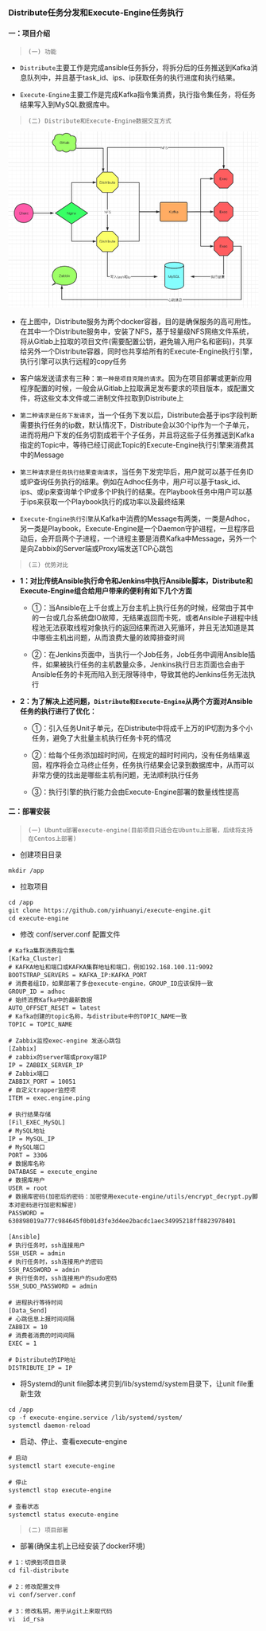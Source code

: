 ### Distribute任务分发和Execute-Engine任务执行


#### 一：项目介绍

> `(一) 功能`

- `Distribute`主要工作是完成ansible任务拆分，将拆分后的任务推送到Kafka消息队列中，并且基于task_id、ips、ip获取任务的执行进度和执行结果。

- `Execute-Engine`主要工作是完成Kafka指令集消费，执行指令集任务，将任务结果写入到MySQL数据库中。


> `(二) Distribute和Execute-Engine数据交互方式`

![Alt text](./distribute_exec.png)

- 在上图中，Distribute服务为两个docker容器，目的是确保服务的高可用性。在其中一个Distribute服务中，安装了NFS，基于轻量级NFS网络文件系统，将从Gitlab上拉取的项目文件(需要配置公钥，避免输入用户名和密码)，共享给另外一个Distribute容器，同时也共享给所有的Execute-Engine执行引擎，执行引擎可以执行远程的copy任务

- 客户端发送请求有三种：`第一种是项目克隆的请求`。因为在项目部署或更新应用程序配置的时候，一般会从Gitlab上拉取满足发布要求的项目版本，或配置文件，将这些文本文件或二进制文件拉取到Distribute上

- `第二种请求是任务下发请求`，当一个任务下发以后，Distribute会基于ips字段判断需要执行任务的ip数，默认情况下，Distribute会以30个ip作为一个子单元，进而将用户下发的任务切割成若干个子任务，并且将这些子任务推送到Kafka指定的Topic中，等待已经订阅此Topic的Execute-Engine执行引擎来消费其中的Message

- `第三种请求是任务执行结果查询请求`，当任务下发完毕后，用户就可以基于任务ID或IP查询任务执行的结果。例如在Adhoc任务中，用户可以基于task_id、ips、或ip来查询单个IP或多个IP执行的结果。在Playbook任务中用户可以基于ips来获取一个Playbook执行的成功率以及最终结果

- `Execute-Engine执行引擎`从Kafka中消费的Message有两类，一类是Adhoc，另一类是Playbook，Execute-Engine是一个Daemon守护进程，一旦程序启动后，会开启两个子进程，一个进程主要是消费Kafka中Message，另外一个是向Zabbix的Server端或Proxy端发送TCP心跳包

> `(三) 优势对比`

- **1：对比传统Ansible执行命令和Jenkins中执行Ansible脚本，Distribute和Execute-Engine组合给用户带来的便利有如下几个方面**

	- ①：当Ansible在上千台或上万台主机上执行任务的时候，经常由于其中的一台或几台系统盘IO故障，无结果返回而卡死，或者Ansible子进程中线程池无法获取线程对象执行的返回结果而进入死循环，并且无法知道是其中哪些主机出问题，从而浪费大量的故障排查时间

	- ②：在Jenkins页面中，当执行一个Job任务，Job任务中调用Ansible插件，如果被执行任务的主机数量众多，Jenkins执行日志页面也会由于Ansible任务的卡死而陷入到无限等待中，导致其他的Jenkins任务无法执行


- **2：为了解决上述问题，`Distribute和Execute-Engine`从两个方面对Ansible任务的执行进行了优化：**

	- ①：引入任务Unit子单元，在Distribute中将成千上万的IP切割为多个小任务，避免了大批量主机执行任务卡死的情况

	- ②：给每个任务添加超时时间，在规定的超时时间内，没有任务结果返回，程序将会立马终止任务，任务执行结果会记录到数据库中，从而可以非常方便的找出是哪些主机有问题，无法顺利执行任务

	- ③：执行引擎的执行能力会由Execute-Engine部署的数量线性提高


#### 二：部署安装

> `(一) Ubuntu部署execute-engine(目前项目只适合在Ubuntu上部署，后续将支持在Centos上部署)`

- 创建项目目录

```
mkdir /app
```

- 拉取项目

```
cd /app
git clone https://github.com/yinhuanyi/execute-engine.git
cd execute-engine
```

- 修改 conf/server.conf 配置文件

```
# Kafka集群消费指令集
[Kafka_Cluster]
# KAFKA地址和端口或KAFKA集群地址和端口，例如192.168.100.11:9092
BOOTSTRAP_SERVERS = KAFKA_IP:KAFKA_PORT
# 消费者组ID，如果部署了多台execute-engine，GROUP_ID应该保持一致
GROUP_ID = adhoc
# 始终消费Kafka中的最新数据
AUTO_OFFSET_RESET = latest
# Kafka创建的topic名称，与distribute中的TOPIC_NAME一致
TOPIC = TOPIC_NAME

# Zabbix监控exec-engine 发送心跳包
[Zabbix]
# zabbix的server端或proxy端IP
IP = ZABBIX_SERVER_IP
# Zabbix端口
ZABBIX_PORT = 10051
# 自定义trapper监控项
ITEM = exec.engine.ping

# 执行结果存储
[Fil_EXEC_MySQL]
# MySQL地址
IP = MySQL_IP
# MySQL端口
PORT = 3306
# 数据库名称
DATABASE = execute_engine
# 数据库用户
USER = root
# 数据库密码(加密后的密码：加密使用execute-engine/utils/encrypt_decrypt.py脚本对密码进行加密和解密)
PASSWORD = 630898019a777c984645f0b01d3fe3d4ee2bacdc1aec34995218ff8823978401

[Ansible]
# 执行任务时，ssh连接用户
SSH_USER = admin
# 执行任务时，ssh连接用户的密码
SSH_PASSWORD = admin
# 执行任务时，ssh连接用户的sudo密码
SSH_SUDO_PASSWORD = admin

# 进程执行等待时间
[Data_Send]
# 心跳信息上报时间间隔
ZABBIX = 10
# 消费者消费的时间间隔
EXEC = 1

# Distribute的IP地址
DISTRIBUTE_IP = IP
```

- 将Systemd的unit file脚本拷贝到/lib/systemd/system目录下，让unit file重新生效

```
cd /app
cp -f execute-engine.service /lib/systemd/system/
systemctl daemon-reload
```

- 启动、停止、查看execute-engine

```
# 启动
systemctl start execute-engine

# 停止
systemctl stop execute-engine

# 查看状态
systemctl status execute-engine
```

> `(二) 项目部署`

- 部署(确保主机上已经安装了docker环境)

```
# 1：切换到项目目录
cd fil-distribute

# 2：修改配置文件
vi conf/server.conf

# 3：修改私钥，用于从git上来取代码
vi  id_rsa
```